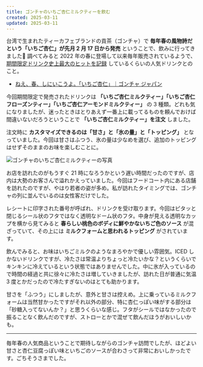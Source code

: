 ```yaml
---
title: ゴンチャのいちご杏仁ミルクティーを飲む
created: 2025-03-11
updated: 2025-03-11
---
```


台湾で生まれたティーカフェブランドの貢茶（ゴンチャ）で **毎年春の風物詩だという「いちご杏仁」が先月 2 月 17 日から発売** ということで、飲みに行ってきました🍓 調べてみると 2022 年の春に登場して以来毎年販売されているようで、[期間限定ドリンク史上最大のヒットを記録](https://prtimes.jp/main/html/rd/p/000000210.000048503.html) しているくらいの人気ドリンクとのこと。

- [ねえ、春、しにいこうよ。「いちご杏仁」｜ゴンチャ ジャパン](https://campaign.gongcha.co.jp/ichigoannin-2025/index.html)

今回期間限定で発売されたドリンクは **「いちご杏仁ミルクティー」「いちご杏仁フローズンティー」「いちご杏仁アーモンドミルクティー」** の 3 種類。どれも気になりましたが、迷ったときはとりあえず一番上に載ってるものを頼んでおけば間違いないだろうということで **「いちご杏仁ミルクティー」を注文** しました。

注文時に **カスタマイズできるのは「甘さ」と「氷の量」と「トッピング」** となっていました。今回は甘さはふつう、氷の量は少なめを選び、追加のトッピングはせずそのままのお味を楽しむことに。

![ゴンチャのいちご杏仁ミルクティーの写真](f516a184-5449-4f72-25b6-d76f47133300)

お店を訪れたのがもうすぐ 21 時になろうかという遅い時間だったのですが、店内は大勢のお客さんで溢れかえっていました。今回はフードコート内にある店舗を訪れたのですが、やはり若者の姿が多め。私が訪れたタイミングでは、ゴンチャの列に並んでいるのは女性客だけでした。

レシートに印字された番号が呼ばれ、ドリンクを受け取ります。今回はピタッと閉じるシール状のフタではなく透明なドーム状のフタ。中身が見える透明なカップを横から見てみると **春らしい桃色のボディに鮮やかないちご色のソース** が混ざっていて、その上には **ミルクフォームと思われるトッピング** がされています。

飲んでみると、お味はいちごミルクのようなまろやかで優しい雰囲気。ICED しかないドリンクですが、冷たさは常温よりちょっと冷たいかな？というくらいでキンキンに冷えているという状態ではありませんでした。中に氷が入っているので時間の経過と共に徐々に冷たさは増していきましたが、訪れた日が普通に気温 3 度とかだったので冷たすぎないのはとても助かります。

甘さを「ふつう」にしましたが、意外と甘さは控えめ。上に乗っているミルクフォームは当然甘かったですがそれ以外の部分、特に杏仁っぽい味がする部分は「砂糖入ってないんか？」と思うくらいな感じ。フタがシールではなかったので振ることなく飲んだのですが、ストローとかで混ぜて飲んだほうがおいしいかも。

---

毎年春の人気商品ということで期待しながらのゴンチャ訪問でしたが、ほどよい甘さと杏仁豆腐っぽい味といちごのソースが合わさって非常においしかったです。ごちそうさまでした。
